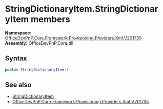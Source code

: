 # StringDictionaryItem.StringDictionaryItem members 
  

**Namespace:** [OfficeDevPnP.Core.Framework.Provisioning.Providers.Xml.V201705](OfficeDevPnP.Core.Framework.Provisioning.Providers.Xml.V201705.md)  
**Assembly:** OfficeDevPnP.Core.dll  
## Syntax
```C#
public StringDictionaryItem()
```
## See also
- [StringDictionaryItem](OfficeDevPnP.Core.Framework.Provisioning.Providers.Xml.V201705.StringDictionaryItem.md)
- [OfficeDevPnP.Core.Framework.Provisioning.Providers.Xml.V201705](OfficeDevPnP.Core.Framework.Provisioning.Providers.Xml.V201705.md)
